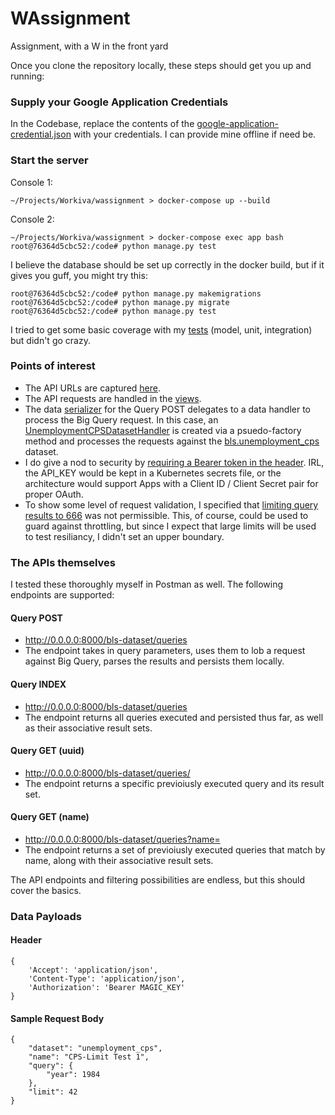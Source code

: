 # WAssignment
Assignment, with a W in the front yard

Once you clone the repository locally, these steps should get you up and running:

### Supply your Google Application Credentials
In the Codebase, replace the contents of the [google-application-credential.json](https://github.com/douglas-c-thomas/wassignment/blob/master/src/google-application-credentials.json) with your credentials.  I can provide mine offline if need be.

### Start the server
Console 1:
```
~/Projects/Workiva/wassignment > docker-compose up --build
```

Console 2:
```
~/Projects/Workiva/wassignment > docker-compose exec app bash
root@76364d5cbc52:/code# python manage.py test
```

I believe the database should be set up correctly in the docker build, but if it gives you guff, you might try this:
```
root@76364d5cbc52:/code# python manage.py makemigrations
root@76364d5cbc52:/code# python manage.py migrate
root@76364d5cbc52:/code# python manage.py test
```

I tried to get some basic coverage with my [tests](https://github.com/douglas-c-thomas/wassignment/tree/master/src/tests) (model, unit, integration) but didn't go crazy.

### Points of interest
- The API URLs are captured [here](https://github.com/douglas-c-thomas/wassignment/blob/master/src/bls_dataset/urls.py).
- The API requests are handled in the [views](https://github.com/douglas-c-thomas/wassignment/blob/master/src/bls_dataset/views.py).
- The data [serializer](https://github.com/douglas-c-thomas/wassignment/blob/master/src/bls_dataset/serializers.py#L20) for the Query POST delegates to a data handler to process the Big Query request.  In this case, an [UnemploymentCPSDatasetHandler](https://github.com/douglas-c-thomas/wassignment/blob/master/src/dataset_handlers/unemployment_cps_dataset_handler.py#L9) is created via a psuedo-factory method and processes the requests against the [bls.unemployment_cps](https://bigquery.cloud.google.com/results/data-studio-175515:US.bquijob_1da9ab00_16a97c44bd2?pli=1) dataset.
- I do give a nod to security by [requiring a Bearer token in the header](https://github.com/douglas-c-thomas/wassignment/blob/master/src/bls_dataset/permissions.py#L4).  IRL, the API_KEY would be kept in a Kubernetes secrets file, or the architecture would support Apps with a Client ID / Client Secret pair for proper OAuth.
- To show some level of request validation, I specified that [limiting query results to 666](https://github.com/douglas-c-thomas/wassignment/blob/master/src/bls_dataset/serializers.py#L34) was not permissible.  This, of course, could be used to guard against throttling, but since I expect that large limits will be used to test resiliancy, I didn't set an upper boundary.

### The APIs themselves
I tested these thoroughly myself in Postman as well.  The following endpoints are supported:

#### Query POST
- http://0.0.0.0:8000/bls-dataset/queries
- The endpoint takes in query parameters, uses them to lob a request against Big Query, parses the results and persists them locally.

#### Query INDEX
- http://0.0.0.0:8000/bls-dataset/queries
- The endpoint returns all queries executed and persisted thus far, as well as their associative result sets.

#### Query GET (uuid)
- http://0.0.0.0:8000/bls-dataset/queries/<uuid>
- The endpoint returns a specific previoiusly executed query and its result set.
  
#### Query GET (name)
- http://0.0.0.0:8000/bls-dataset/queries?name=<name>
- The endpoint returns a set of previoiusly executed queries that match by name, along with their associative result sets.
  
The API endpoints and filtering possibilities are endless, but this should cover the basics.

### Data Payloads
#### Header
```
{
    'Accept': 'application/json',
    'Content-Type': 'application/json',
    'Authorization': 'Bearer MAGIC_KEY'
}
```
#### Sample Request Body
```
{
    "dataset": "unemployment_cps",
    "name": "CPS-Limit Test 1",
    "query": {
        "year": 1984
    },
    "limit": 42
}
```
